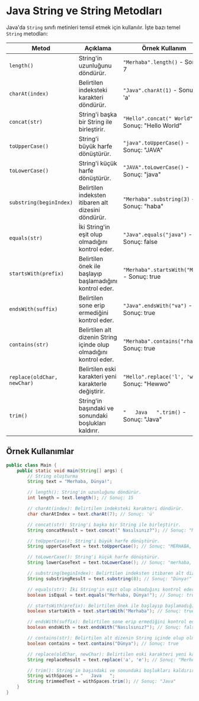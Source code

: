 # Java String ve String Metodları

Java'da `String` sınıfı metinleri temsil etmek için kullanılır. İşte bazı temel `String` metodları:

| Metod            | Açıklama                                             | Örnek Kullanım                     |
|------------------|------------------------------------------------------|------------------------------------|
| `length()`       | String'in uzunluğunu döndürür.                       | `"Merhaba".length()` - Sonuç: 7    |
| `charAt(index)`  | Belirtilen indeksteki karakteri döndürür.           | `"Java".charAt(1)` - Sonuç: 'a'    |
| `concat(str)`    | String'i başka bir String ile birleştirir.          | `"Hello".concat(" World")` - Sonuç: "Hello World"  |
| `toUpperCase()`  | String'i büyük harfe dönüştürür.                    | `"java".toUpperCase()` - Sonuç: "JAVA"    |
| `toLowerCase()`  | String'i küçük harfe dönüştürür.                    | `"JAVA".toLowerCase()` - Sonuç: "java"    |
| `substring(beginIndex)`| Belirtilen indeksten itibaren alt dizesini döndürür. | `"Merhaba".substring(3)` - Sonuç: "haba" |
| `equals(str)`    | İki String'in eşit olup olmadığını kontrol eder.  | `"Java".equals("java")` - Sonuç: false  |
| `startsWith(prefix)`| Belirtilen önek ile başlayıp başlamadığını kontrol eder. | `"Merhaba".startsWith("Mer")` - Sonuç: true |
| `endsWith(suffix)`| Belirtilen sone erip ermediğini kontrol eder.     | `"Java".endsWith("va")` - Sonuç: true    |
| `contains(str)`  | Belirtilen alt dizenin String içinde olup olmadığını kontrol eder. | `"Merhaba".contains("rha")` - Sonuç: true  |
| `replace(oldChar, newChar)`| Belirtilen eski karakteri yeni karakterle değiştirir. | `"Hello".replace('l', 'w')` - Sonuç: "Hewwo"   |
| `trim()`         | String'in başındaki ve sonundaki boşlukları kaldırır. | `"   Java   ".trim()` - Sonuç: "Java"    |

## Örnek Kullanımlar

```java
public class Main {
    public static void main(String[] args) {
        // String oluşturma
        String text = "Merhaba, Dünya!";

        // length(): String'in uzunluğunu döndürür.
        int length = text.length(); // Sonuç: 15

        // charAt(index): Belirtilen indeksteki karakteri döndürür.
        char charAtIndex = text.charAt(7); // Sonuç: 'ü'

        // concat(str): String'i başka bir String ile birleştirir.
        String concatResult = text.concat(" Nasılsınız?"); // Sonuç: "Merhaba, Dünya! Nasılsınız?"

        // toUpperCase(): String'i büyük harfe dönüştürür.
        String upperCaseText = text.toUpperCase(); // Sonuç: "MERHABA, DÜNYA!"

        // toLowerCase(): String'i küçük harfe dönüştürür.
        String lowerCaseText = text.toLowerCase(); // Sonuç: "merhaba, dünya!"

        // substring(beginIndex): Belirtilen indeksten itibaren alt dizesini döndürür.
        String substringResult = text.substring(8); // Sonuç: "Dünya!"

        // equals(str): İki String'in eşit olup olmadığını kontrol eder.
        boolean isEqual = text.equals("Merhaba, Dünya!"); // Sonuç: true

        // startsWith(prefix): Belirtilen önek ile başlayıp başlamadığını kontrol eder.
        boolean startsWith = text.startsWith("Merhaba"); // Sonuç: true

        // endsWith(suffix): Belirtilen sone erip ermediğini kontrol eder.
        boolean endsWith = text.endsWith("Nasılsınız?"); // Sonuç: false

        // contains(str): Belirtilen alt dizenin String içinde olup olmadığını kontrol eder.
        boolean contains = text.contains("Dünya"); // Sonuç: true

        // replace(oldChar, newChar): Belirtilen eski karakteri yeni karakterle değiştirir.
        String replaceResult = text.replace('a', 'e'); // Sonuç: "Merhebe, Dünye!"

        // trim(): String'in başındaki ve sonundaki boşlukları kaldırır.
        String withSpaces = "   Java   ";
        String trimmedText = withSpaces.trim(); // Sonuç: "Java"
    }
}
